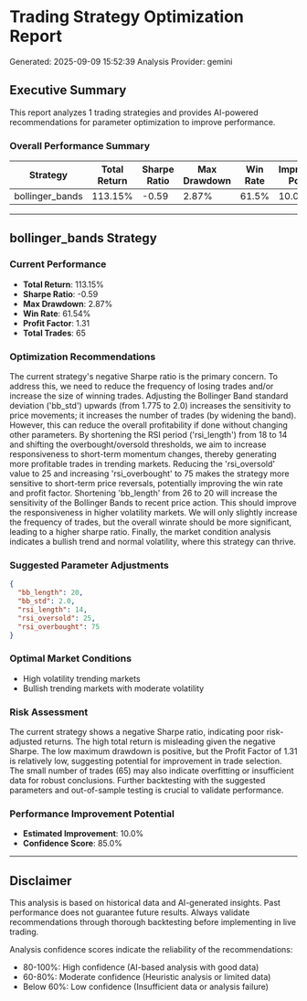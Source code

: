 
# Trading Strategy Optimization Report
Generated: 2025-09-09 15:52:39
Analysis Provider: gemini 

## Executive Summary

This report analyzes 1 trading strategies and provides AI-powered 
recommendations for parameter optimization to improve performance.

### Overall Performance Summary

| Strategy | Total Return | Sharpe Ratio | Max Drawdown | Win Rate | Improvement Potential |
|----------|-------------|--------------|--------------|----------|---------------------|
| bollinger_bands | 113.15% | -0.59 | 2.87% | 61.5% | 10.0% |

---

## bollinger_bands Strategy

### Current Performance
- **Total Return**: 113.15%
- **Sharpe Ratio**: -0.59
- **Max Drawdown**: 2.87%
- **Win Rate**: 61.54%
- **Profit Factor**: 1.31
- **Total Trades**: 65

### Optimization Recommendations

The current strategy's negative Sharpe ratio is the primary concern. To address this, we need to reduce the frequency of losing trades and/or increase the size of winning trades.  Adjusting the Bollinger Band standard deviation ('bb_std') upwards (from 1.775 to 2.0) increases the sensitivity to price movements; it increases the number of trades (by widening the band). However, this can reduce the overall profitability if done without changing other parameters. By shortening the RSI period ('rsi_length') from 18 to 14 and shifting the overbought/oversold thresholds, we aim to increase responsiveness to short-term momentum changes, thereby generating more profitable trades in trending markets.  Reducing the 'rsi_oversold' value to 25 and increasing 'rsi_overbought' to 75 makes the strategy more sensitive to short-term price reversals, potentially improving the win rate and profit factor. Shortening 'bb_length' from 26 to 20 will increase the sensitivity of the Bollinger Bands to recent price action. This should improve the responsiveness in higher volatility markets. We will only slightly increase the frequency of trades, but the overall winrate should be more significant, leading to a higher sharpe ratio. Finally, the market condition analysis indicates a bullish trend and normal volatility, where this strategy can thrive.

### Suggested Parameter Adjustments

```json
{
  "bb_length": 20,
  "bb_std": 2.0,
  "rsi_length": 14,
  "rsi_oversold": 25,
  "rsi_overbought": 75
}
```

### Optimal Market Conditions
- High volatility trending markets
- Bullish trending markets with moderate volatility

### Risk Assessment
The current strategy shows a negative Sharpe ratio, indicating poor risk-adjusted returns.  The high total return is misleading given the negative Sharpe. The low maximum drawdown is positive, but the Profit Factor of 1.31 is relatively low, suggesting potential for improvement in trade selection. The small number of trades (65) may also indicate overfitting or insufficient data for robust conclusions.  Further backtesting with the suggested parameters and out-of-sample testing is crucial to validate performance.

### Performance Improvement Potential
- **Estimated Improvement**: 10.0%
- **Confidence Score**: 85.0%

---

## Disclaimer

This analysis is based on historical data and AI-generated insights. 
Past performance does not guarantee future results. Always validate recommendations through 
thorough backtesting before implementing in live trading.

Analysis confidence scores indicate the reliability of the recommendations:
- 80-100%: High confidence (AI-based analysis with good data)
- 60-80%: Moderate confidence (Heuristic analysis or limited data)  
- Below 60%: Low confidence (Insufficient data or analysis failure)
